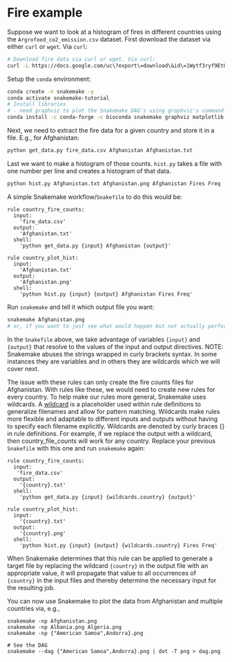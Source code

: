 # Fire example

Suppose we want to look at a histogram of fires in different countries using the `Argrofood_co2_emission.csv` dataset. 
First download the dataset via either `curl` or `wget`. 
Via `curl`:

```bash
# Download fire data via curl or wget. Via curl:
curl -L https://docs.google.com/uc\?export\=download\&id\=1Wytf3ryf9EtOwaloms8HEzLG0yjtRqxr > fire_data.csv
```

Setup the `conda` environment:

```bash
conda create -n snakemake -y
conda activate snakemake-tutorial
# Install libraries
# - need graphviz to plot the Snakemake DAG's using graphviz's command-line `dot` command
conda install -c conda-forge -c bioconda snakemake graphviz matplotlib  -y
```

Next, we need to extract the fire data for a given country and store it in a file. E.g., for Afghanistan:

```bash
python get_data.py fire_data.csv Afghanistan Afghanistan.txt
```

Last we want to make a histogram of those counts. `hist.py` takes a file with one number per line and creates a histogram of that data.

```bash
python hist.py Afghanistan.txt Afghanistan.png Afghanistan Fires Freq
```

A simple Snakemake workflow/`Snakefile` to do this would be:

```
rule country_fire_counts:
  input:
    'fire_data.csv'
  output:
    'Afghanistan.txt'
  shell:
    'python get_data.py {input} Afghanistan {output}'

rule country_plot_hist:
  input:
    'Afghanistan.txt'
  output:
    'Afghanistan.png'
  shell:
    'python hist.py {input} {output} Afghanistan Fires Freq'
```

Run `snakemake` and tell it which output file you want:

```bash
snakemake Afghanistan.png
# or, if you want to just see what would happen but not actually perform the steps, run `snakemake -np Afghanistan.png
```

In the `Snakefile` above, we take advantage of variables `{input}` and `{output}` that resolve to the values of the input and output directives. 
NOTE: Snakemake abuses the strings wrapped in curly brackets syntax. 
In some instances they are variables and in others they are wildcards which we will cover next.

The issue with these rules can only create the fire counts files for Afghanistan. 
With rules like these, we would need to create new rules for every country. 
To help make our rules more general, Snakemake uses wildcards. 
A [wildcard](https://snakemake.readthedocs.io/en/stable/snakefiles/rules.html#wildcards) is a placeholder used within rule definitions to generalize filenames and allow for pattern matching. 
Wildcards make rules more flexible and adaptable to different inputs and outputs without having to specify each filename explicitly. 
Wildcards are denoted by curly braces {} in rule definitions. 
For example, if we replace the output with a wildcard, then country_file_counts will work for any country.
Replace your previous `Snakefile` with this one and run `snakemake` again:

```
rule country_fire_counts:
  input:
   'fire_data.csv'
  output:
    '{country}.txt'
  shell:
    'python get_data.py {input} {wildcards.country} {output}'

rule country_plot_hist:
  input:
    '{country}.txt'
  output:
    '{country}.png'
  shell:
    'python hist.py {input} {output} {wildcards.country} Fires Freq'
```

When Snakemake determines that this rule can be applied to generate a target file by replacing the wildcard `{country}` in the output file with an appropriate value, it will propagate that value to all occurrences of `{country}` in the input files and thereby determine the necessary input for the resulting job.

You can now use Snakemake to plot the data from Afghanistan and multiple countries via, e.g.,

```
snakemake -np Afghanistan.png
snakemake -np Albania.png Algeria.png
snakemake -np {"American Samoa",Andorra}.png

# See the DAG
snakemake --dag {"American Samoa",Andorra}.png | dot -T png > dag.png
```


